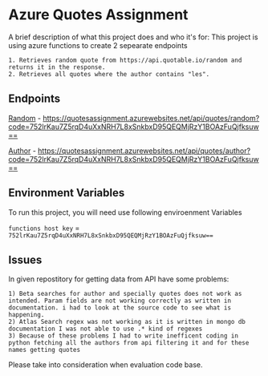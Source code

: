 
# Azure Quotes Assignment

A brief description of what this project does and who it's for:
    This project is using azure functions to create 2 sepearate endpoints

    1. Retrieves random quote from https://api.quotable.io/random and returns it in the response.
    2. Retrieves all quotes where the author contains "les".



## Endpoints

[Random](https://quotesassignment.azurewebsites.net/api/quotes/random?code=752lrKau7Z5rqD4uXxNRH7L8xSnkbxD95QEQMjRzY1BOAzFuQjfksuw==) - https://quotesassignment.azurewebsites.net/api/quotes/random?code=752lrKau7Z5rqD4uXxNRH7L8xSnkbxD95QEQMjRzY1BOAzFuQjfksuw==

[Author](https://quotesassignment.azurewebsites.net/api/quotes/author?code=752lrKau7Z5rqD4uXxNRH7L8xSnkbxD95QEQMjRzY1BOAzFuQjfksuw==) - https://quotesassignment.azurewebsites.net/api/quotes/author?code=752lrKau7Z5rqD4uXxNRH7L8xSnkbxD95QEQMjRzY1BOAzFuQjfksuw==

## Environment Variables

To run this project, you will need use following enviroenment Variables

`functions host key` = `752lrKau7Z5rqD4uXxNRH7L8xSnkbxD95QEQMjRzY1BOAzFuQjfksuw==`




## Issues

In given repostitory for getting data from API have some problems:

    1) Beta searches for author and specially quotes does not work as intended. Param fields are not working correctly as written in documentation. i had to look at the source code to see what is happening.
    2) Atlas Search regex was not working as it is written in mongo db documentation I was not able to use .* kind of regexes
    3) Because of these problems I had to write inefficent coding in python fetching all the authors from api filtering it and for these names getting quotes


Please take into consideration when evaluation code base.
